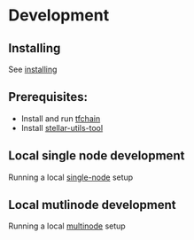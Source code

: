 # Development

## Installing

See [installing](./install.md)

## Prerequisites:

- Install and run [tfchain](https://github.com/threefoldtech/tfchain/blob/development/docs/development/development.md)
- Install [stellar-utils-tool](https://github.com/threefoldfoundation/tft/tree/main/bsc/bridges/stellar/utils)

## Local single node development

Running a local [single-node](./single_node.md) setup

## Local mutlinode development

Running a local [multinode](./multinode.md) setup
